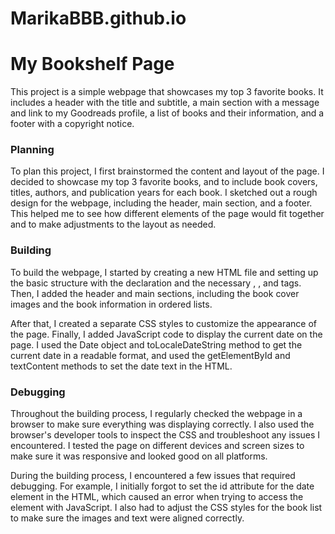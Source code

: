 # MarikaBBB.github.io

# My Bookshelf Page

This project is a simple webpage that showcases my top 3 favorite books. It includes a header with the title and subtitle, a main section with a message and link to my Goodreads profile, a list of books and their information, and a footer with a copyright notice.

### Planning
To plan this project, I first brainstormed the content and layout of the page. I decided to showcase my top 3 favorite books, and to include book covers, titles, authors, and publication years for each book. I sketched out a rough design for the webpage, including the header, main section, and a footer. This helped me to see how different elements of the page would fit together and to make adjustments to the layout as needed.

### Building
To build the webpage, I started by creating a new HTML file and setting up the basic structure with the <!DOCTYPE html> declaration and the necessary <html>, <head>, and <body> tags. Then, I added the header and main sections, including the book cover images and the book information in ordered lists.

After that, I created a separate CSS styles to customize the appearance of the page. Finally, I added JavaScript code to display the current date on the page. I used the Date object and toLocaleDateString method to get the current date in a readable format, and used the getElementById and textContent methods to set the date text in the HTML.


### Debugging
Throughout the building process, I regularly checked the webpage in a browser to make sure everything was displaying correctly. I also used the browser's developer tools to inspect the CSS and troubleshoot any issues I encountered. I tested the page on different devices and screen sizes to make sure it was responsive and looked good on all platforms.

During the building process, I encountered a few issues that required debugging. For example, I initially forgot to set the id attribute for the date element in the HTML, which caused an error when trying to access the element with JavaScript. I also had to adjust the CSS styles for the book list to make sure the images and text were aligned correctly.
